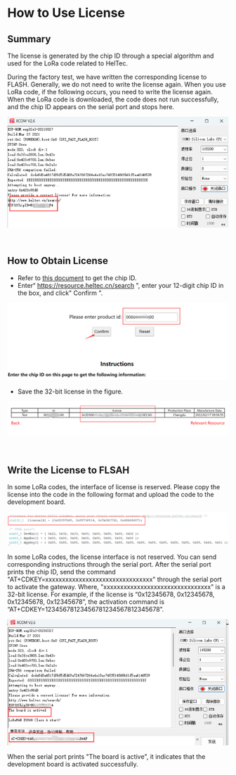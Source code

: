 # How to Use License

## Summary

The license is generated by the chip ID through a special algorithm and used for the LoRa code related to HelTec.

During the factory test, we have written the corresponding license to FLASH. Generally, we do not need to write the license again. When you use LoRa code, if the following occurs, you need to write the license again. When the LoRa code is downloaded, the code does not run successfully, and the chip ID appears on the serial port and stops here. 

![](img/how_to_use_license/04.png)

&nbsp;

## How to Obtain License

- Refer to [this document](https://docs.heltec.org/general/view_limited_technical_data.html#how-to-get-chip-id) to get the chip ID.
- Enter“ https://resource.heltec.cn/search ", enter your 12-digit chip ID in the box, and click" Confirm ".

![](img/how_to_use_license/01.png)

- Save the 32-bit license in the figure.

![](img/how_to_use_license/02.png)

&nbsp;

## Write the License to FLSAH

In some LoRa codes, the interface of license is reserved. Please copy the license into the code in the following format and upload the code to the development board.

![](img/how_to_use_license/03.png)

In some LoRa codes, the license interface is not reserved. You can send corresponding instructions through the serial port. After the serial port prints the chip ID, send the command "AT+CDKEY=xxxxxxxxxxxxxxxxxxxxxxxxxxxxxxxx" through the serial port to activate the gateway. Where, "xxxxxxxxxxxxxxxxxxxxxxxxxxxxxxxx" is a 32-bit license. For example, if the license is “0x12345678, 0x12345678, 0x12345678, 0x12345678”, the activation command is “AT+CDKEY=12345678123456781234567812345678”. 

![](img/how_to_use_license/05.png)

When the serial port prints "The board is active", it indicates that the development board is activated successfully.